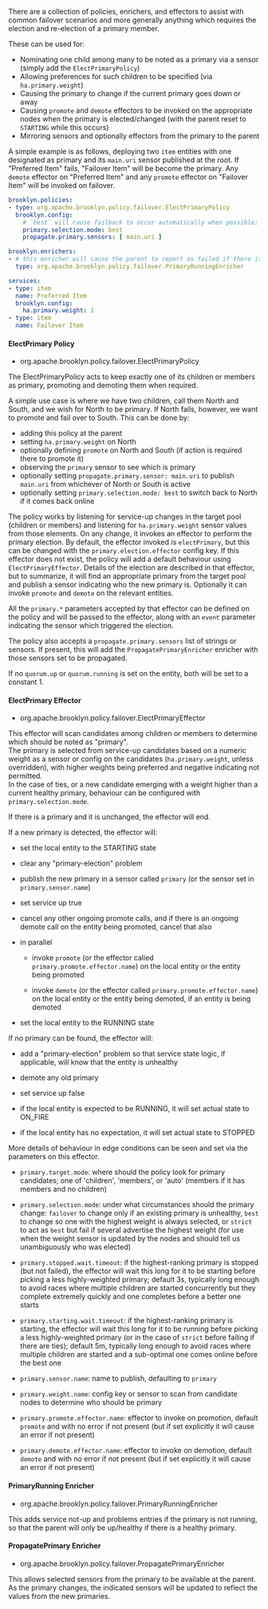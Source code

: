 
There are a collection of policies, enrichers, and effectors to assist with common
failover scenarios and more generally anything which requires the election and re-election of a primary member.

These can be used for:

* Nominating one child among many to be noted as a primary via a sensor (simply add the `ElectPrimaryPolicy`)
* Allowing preferences for such children to be specified  (via `ha.primary.weight`)
* Causing the primary to change if the current primary goes down or away
* Causing `promote` and `demote` effectors to be invoked on the appropriate nodes when the primary is elected/changed
  (with the parent reset to `STARTING` while this occurs)
* Mirroring sensors and optionally effectors from the primary to the parent

A simple example is as follows, deploying two `item` entities with one designated as primary
and its `main.uri` sensor published at the root. If "Preferred Item" fails, "Failover Item"
will be become the primary. Any `demote` effector on "Preferred Item" and any `promote` effector
on "Failover Item" will be invoked on failover.

```yaml
brooklyn.policies:
- type: org.apache.brooklyn.policy.failover.ElectPrimaryPolicy
  brooklyn.config:
    # `best` will cause failback to occur automatically when possible; could use `failover` instead
    primary.selection.mode: best
    propagate.primary.sensors: [ main.uri ]

brooklyn.enrichers:
- # this enricher will cause the parent to report as failed if there is no primary
  type: org.apache.brooklyn.policy.failover.PrimaryRunningEnricher

services:
- type: item
  name: Preferred Item
  brooklyn.config:
    ha.primary.weight: 1
- type: item
  name: Failover Item
```


#### ElectPrimary Policy

- org.apache.brooklyn.policy.failover.ElectPrimaryPolicy

The ElectPrimaryPolicy acts to keep exactly one of its children or members as primary, promoting and demoting them when required.

A simple use case is where we have two children, call them North and South, and we wish for North to be primary.  If North fails, however, we want to promote and fail over to South.  This can be done by:

* adding this policy at the parent
* setting `ha.primary.weight` on North
* optionally defining `promote` on North and South (if action is required there to promote it)
* observing the `primary` sensor to see which is primary
* optionally setting `propagate.primary.sensor: main.uri` to publish `main.uri` from whichever of North or South is active
* optionally setting `primary.selection.mode: best` to switch back to North if it comes back online

The policy works by listening for service-up changes in the target pool (children or members) and listening for `ha.primary.weight` sensor values from those elements.  On any change, it invokes an effector to perform the primary election.  By default, the effector invoked is `electPrimary`, but this can be changed with the `primary.election.effector` config key.  If this effector does not exist, the policy will add a default behaviour using `ElectPrimaryEffector`.  Details of the election are described in that effector, but to summarize, it will find an appropriate primary from the target pool and publish a sensor indicating who the new primary is.  Optionally it can invoke `promote` and `demote` on the relevant entities.

All the `primary.*` parameters accepted by that effector can be defined on the policy and will be passed to the effector, along with an `event` parameter indicating the sensor which triggered the election.

The policy also accepts a `propagate.primary.sensors` list of strings or sensors.
If present, this will add the `PropagatePrimaryEnricher` enricher with those sensors set to
be propagated.  

If no `quorum.up` or `quorum.running` is set on the entity, both will be set to a constant 1.


#### ElectPrimary Effector

- org.apache.brooklyn.policy.failover.ElectPrimaryEffector

This effector will scan candidates among children or members to determine which should be noted as "primary".  
The primary is selected from service-up candidates based on a numeric weight as a sensor or config on the candidates 
(`ha.primary.weight`, unless overridden), with higher weights being preferred and negative indicating not permitted.  
In the case of ties, or a new candidate emerging with a weight higher than a current healthy primary, 
behaviour can be configured with `primary.selection.mode`.

If there is a primary and it is unchanged, the effector will end.

If a new primary is detected, the effector will:

* set the local entity to the STARTING state

* clear any "primary-election" problem

* publish the new primary in a sensor called `primary` (or the sensor set in `primary.sensor.name`)

* set service up true

* cancel any other ongoing promote calls, and if there is an ongoing demote call on the entity being promoted, cancel that also

* in parallel

    * invoke `promote` (or the effector called `primary.promote.effector.name`) on the local entity or the entity being promoted
    
    * invoke `demote` (or the effector called `primary.promote.effector.name`) on the local entity or the entity being demoted, if an entity is being demoted
    
* set the local entity to the RUNNING state


If no primary can be found, the effector will:

* add a "primary-election" problem so that service state logic, if applicable, will know that the entity is unhealthy

* demote any old primary

* set service up false

* if the local entity is expected to be RUNNING, it will set actual state to ON_FIRE

* if the local entity has no expectation, it will set actual state to STOPPED


More details of behaviour in edge conditions can be seen and set via the parameters on this effector.

* `primary.target.mode`:  where should the policy look for primary candidates; one of 'children', 'members', or 'auto' (members if it has members and no children)

* `primary.selection.mode`:  under what circumstances should the primary change:  `failover` to change only if an existing primary is unhealthy, `best` to change so one with the highest weight is always selected, or `strict` to act as `best` but fail if several advertise the highest weight (for use when the weight sensor is updated by the nodes and should tell us unambiguously who was elected)

* `primary.stopped.wait.timeout`:  if the highest-ranking primary is stopped (but not failed), the effector will wait this long for it to be starting before picking a less highly-weighted primary; default 3s, typically long enough to avoid races where multiple children are started concurrently but they complete extremely quickly and one completes before a better one starts

* `primary.starting.wait.timeout`:  if the highest-ranking primary is starting, the effector will wait this long for it to be running before picking a less highly-weighted primary (or in the case of `strict` before failing if there are ties); default 5m, typically long enough to avoid races where multiple children are started and a sub-optimal one comes online before the best one

* `primary.sensor.name`:  name to publish, defaulting to `primary`

* `primary.weight.name`:  config key or sensor to scan from candidate nodes to determine who should be primary

* `primary.promote.effector.name`: effector to invoke on promotion, default `promote` and with no error if not present (but if set explicitly it will cause an error if not present)

* `primary.demote.effector.name`: effector to invoke on demotion, default `demote` and with no error if not present (but if set explicitly it will cause an error if not present)


#### PrimaryRunning Enricher

- org.apache.brooklyn.policy.failover.PrimaryRunningEnricher

This adds service not-up and problems entries if the primary is not running, 
so that the parent will only be up/healthy if there is a healthy primary.


#### PropagatePrimary Enricher

- org.apache.brooklyn.policy.failover.PropagatePrimaryEnricher

This allows selected sensors from the primary to be available at the parent.
As the primary changes, the indicated sensors will be updated to reflect the values from the new primaries.

